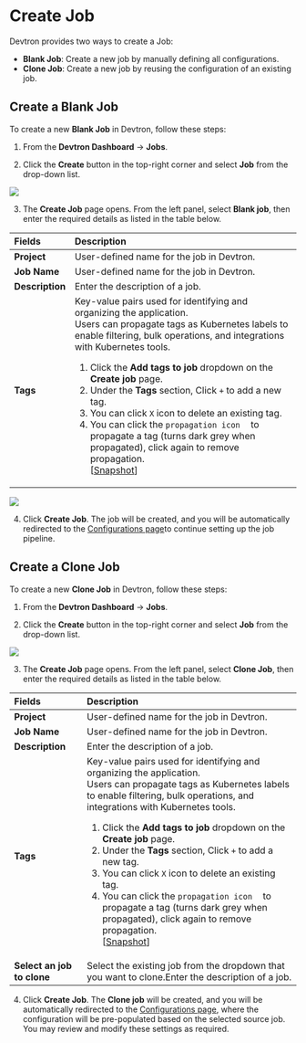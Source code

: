 # Create Job

Devtron provides two ways to create a Job: 
* **Blank Job**: Create a new job by manually defining all configurations.
* **Clone Job**: Create a new job by reusing the configuration of an existing job.

## Create a Blank Job

To create a new **Blank Job** in Devtron, follow these steps:
1. From the **Devtron Dashboard** → **Jobs**.

2. Click the **Create** button in the top-right corner and select **Job** from the drop-down list.

![](https://devtron-public-asset.s3.us-east-2.amazonaws.com/images/create-job/select-create-job-latest.jpg)

3. The **Create Job** page opens. From the left panel, select **Blank job**, then enter the required details as listed in the table below.

<!-- Provide below information on the `Create job` page to create a new **Blank Job**: -->

| Fields| Description|
|:---|:---|
| **Project**           | User-defined name for the job in Devtron.|
| **Job Name**           | User-defined name for the job in Devtron.|
| **Description**        | Enter the description of a job.|
|**Tags**|Key-value pairs used for identifying and organizing the application.<br>Users can propagate tags as Kubernetes labels to enable filtering, bulk operations, and integrations with Kubernetes tools.<ol><li> Click the **Add tags to job** dropdown on the **Create job** page.</li><li> Under the **Tags** section, Click `+` to add a new tag. <li>You can click `X` icon to delete an existing tag.</li><li>You can click the `propagation icon` <img src="https://devtron-public-asset.s3.us-east-2.amazonaws.com/images/creating-application/donot-propagate.jpg" height="10"> to propagate a tag (turns dark grey when propagated), click again to remove propagation.<br>[[Snapshot](https://devtron-public-asset.s3.us-east-2.amazonaws.com/images/creating-application/overview/manage-tags-latest-1.jpg)]</li></ol>|

![](https://devtron-public-asset.s3.us-east-2.amazonaws.com/images/create-job/create-job-page.jpg)

4. Click **Create Job**. The job will be created, and you will be automatically redirected to the [Configurations page](./configuration.md)to continue setting up the job pipeline.
<!-- <ul><li>Tags can also be used to [configure PersistentVolumeClaims (PVCs)](#configure-persistentvolumeclaim-pvc) for build time optimization.</li></ul> -->

<!-- | **Select one of them** | <ul><li><strong>Create from scratch</strong> :Select the project from the drop-down list.<br><code>Note</code>: You have to add project under Global Configurations. Only then, it will appear in the drop-down list here.</li><li><strong>Clone existing application</strong>: Select an app you want to clone from and the project from the drop-down list.<br><code>Note</code>: You have to add project under Global Configurations. Only then, it will appear in the drop-down list here.</li></ul> | -->

## Create a Clone Job

To create a new **Clone Job** in Devtron, follow these steps:
1. From the **Devtron Dashboard** → **Jobs**.

2. Click the **Create** button in the top-right corner and select **Job** from the drop-down list.

![](https://devtron-public-asset.s3.us-east-2.amazonaws.com/images/create-job/select-create-job-latest.jpg)

3. The **Create Job** page opens. From the left panel, select **Clone Job**, then enter the required details as listed in the table below.

<!-- Provide below information on the `Create job` page to create a new **Blank Job**: -->

| Fields| Description|
|:---|:---|
| **Project**           | User-defined name for the job in Devtron.|
| **Job Name**           | User-defined name for the job in Devtron.|
| **Description**        | Enter the description of a job.|
|**Tags**|Key-value pairs used for identifying and organizing the application.<br>Users can propagate tags as Kubernetes labels to enable filtering, bulk operations, and integrations with Kubernetes tools.<ol><li> Click the **Add tags to job** dropdown on the **Create job** page.</li><li> Under the **Tags** section, Click `+` to add a new tag. <li>You can click `X` icon to delete an existing tag.</li><li>You can click the `propagation icon` <img src="https://devtron-public-asset.s3.us-east-2.amazonaws.com/images/creating-application/donot-propagate.jpg" height="10"> to propagate a tag (turns dark grey when propagated), click again to remove propagation.<br>[[Snapshot](https://devtron-public-asset.s3.us-east-2.amazonaws.com/images/creating-application/overview/manage-tags-latest-1.jpg)]</li></ol>|
| **Select an job to clone** | Select the existing job from the dropdown that you want to clone.Enter the description of a job.|

4. Click **Create Job**. The **Clone job** will be created, and you will be automatically redirected to the [Configurations page](./configuration.md), where the configuration will be pre-populated based on the selected source job. You may review and modify these settings as required.